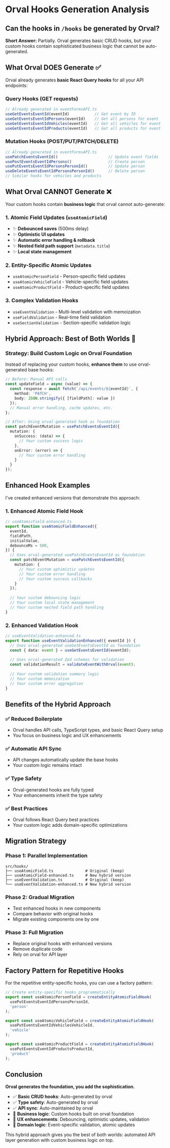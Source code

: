 # Orval Hooks Generation Analysis

## Can the hooks in `/hooks` be generated by Orval?

**Short Answer:** Partially. Orval generates basic CRUD hooks, but your custom hooks contain sophisticated business logic that cannot be auto-generated.

## What Orval DOES Generate ✅

Orval already generates **basic React Query hooks** for all your API endpoints:

### Query Hooks (GET requests)
```typescript
// Already generated in eventFormsAPI.ts
useGetEventsEventId(eventId)           // Get event by ID
useGetEventsEventIdPersons(eventId)    // Get all persons for event
useGetEventsEventIdVehicles(eventId)   // Get all vehicles for event
useGetEventsEventIdProducts(eventId)   // Get all products for event
```

### Mutation Hooks (POST/PUT/PATCH/DELETE)
```typescript
// Already generated in eventFormsAPI.ts
usePatchEventsEventId()                      // Update event fields
usePostEventsEventIdPersons()                // Create person
usePutEventsEventIdPersonsPersonId()         // Update person
useDeleteEventsEventIdPersonsPersonId()      // Delete person
// Similar hooks for vehicles and products
```

## What Orval CANNOT Generate ❌

Your custom hooks contain **business logic** that orval cannot auto-generate:

### 1. **Atomic Field Updates** (`useAtomicField`)
- ✨ **Debounced saves** (500ms delay)
- ✨ **Optimistic UI updates**
- ✨ **Automatic error handling & rollback**
- ✨ **Nested field path support** (`metadata.title`)
- ✨ **Local state management**

### 2. **Entity-Specific Atomic Updates**
- `useAtomicPersonField` - Person-specific field updates
- `useAtomicVehicleField` - Vehicle-specific field updates  
- `useAtomicProductField` - Product-specific field updates

### 3. **Complex Validation Hooks**
- `useEventValidation` - Multi-level validation with memoization
- `useFieldValidation` - Real-time field validation
- `useSectionValidation` - Section-specific validation logic

## Hybrid Approach: Best of Both Worlds 🔄

### Strategy: Build Custom Logic on Orval Foundation

Instead of replacing your custom hooks, **enhance them** to use orval-generated base hooks:

```typescript
// Before: Manual API calls
const updateField = async (value) => {
  const response = await fetch(`/api/events/${eventId}`, {
    method: 'PATCH',
    body: JSON.stringify({ [fieldPath]: value })
  });
  // Manual error handling, cache updates, etc.
};

// After: Using orval-generated hook as foundation
const patchEventMutation = usePatchEventsEventId({
  mutation: {
    onSuccess: (data) => {
      // Your custom success logic
    },
    onError: (error) => {
      // Your custom error handling
    }
  }
});
```

## Enhanced Hook Examples

I've created enhanced versions that demonstrate this approach:

### 1. **Enhanced Atomic Field Hook**
```typescript
// useAtomicField-enhanced.ts
export function useAtomicFieldEnhanced({
  eventId,
  fieldPath,
  initialValue,
  debounceMs = 500,
}) {
  // Uses orval-generated usePatchEventsEventId as foundation
  const patchEventMutation = usePatchEventsEventId({
    mutation: {
      // Your custom optimistic updates
      // Your custom error handling
      // Your custom success callbacks
    }
  });
  
  // Your custom debouncing logic
  // Your custom local state management
  // Your custom nested field path handling
}
```

### 2. **Enhanced Validation Hook**
```typescript
// useEventValidation-enhanced.ts
export function useEventValidationEnhanced({ eventId }) {
  // Uses orval-generated useGetEventsEventId as foundation
  const { data: event } = useGetEventsEventId(eventId);
  
  // Uses orval-generated Zod schemas for validation
  const validationResult = validateEventWithOrval(event);
  
  // Your custom validation summary logic
  // Your custom memoization
  // Your custom error aggregation
}
```

## Benefits of the Hybrid Approach

### ✅ **Reduced Boilerplate**
- Orval handles API calls, TypeScript types, and basic React Query setup
- You focus on business logic and UX enhancements

### ✅ **Automatic API Sync**
- API changes automatically update the base hooks
- Your custom logic remains intact

### ✅ **Type Safety**
- Orval-generated hooks are fully typed
- Your enhancements inherit the type safety

### ✅ **Best Practices**
- Orval follows React Query best practices
- Your custom logic adds domain-specific optimizations

## Migration Strategy

### Phase 1: Parallel Implementation
```
src/hooks/
├── useAtomicField.ts              # Original (keep)
├── useAtomicField-enhanced.ts     # New hybrid version
├── useEventValidation.ts          # Original (keep)
└── useEventValidation-enhanced.ts # New hybrid version
```

### Phase 2: Gradual Migration
- Test enhanced hooks in new components
- Compare behavior with original hooks
- Migrate existing components one by one

### Phase 3: Full Migration
- Replace original hooks with enhanced versions
- Remove duplicate code
- Rely on orval for API layer

## Factory Pattern for Repetitive Hooks

For the repetitive entity-specific hooks, you can use a factory pattern:

```typescript
// Create entity-specific hooks programmatically
export const useAtomicPersonField = createEntityAtomicFieldHook(
  usePutEventsEventIdPersonsPersonId,
  'person'
);

export const useAtomicVehicleField = createEntityAtomicFieldHook(
  usePutEventsEventIdVehiclesVehicleId,
  'vehicle'
);

export const useAtomicProductField = createEntityAtomicFieldHook(
  usePutEventsEventIdProductsProductId,
  'product'
);
```

## Conclusion

**Orval generates the foundation, you add the sophistication.**

- ✅ **Basic CRUD hooks**: Auto-generated by orval
- ✅ **Type safety**: Auto-generated by orval  
- ✅ **API sync**: Auto-maintained by orval
- 🎨 **Business logic**: Custom hooks built on orval foundation
- 🎨 **UX enhancements**: Debouncing, optimistic updates, validation
- 🎨 **Domain logic**: Event-specific validation, atomic updates

This hybrid approach gives you the best of both worlds: automated API layer generation with custom business logic on top.
